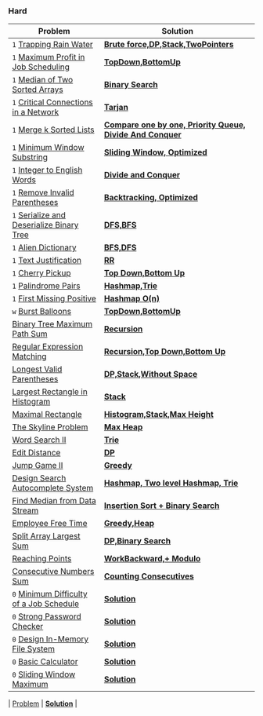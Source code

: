 ### Hard

| Problem | Solution |
| ------------ |  ------------ | 
| `1` [Trapping Rain Water](https://leetcode.com/problems/trapping-rain-water/) | [**Brute force,DP,Stack,TwoPointers**](hard/Trapping_Rain_Water) | 
| `1` [Maximum Profit in Job Scheduling](https://leetcode.com/problems/maximum-profit-in-job-scheduling/) | [**TopDown,BottomUp**](hard/Maximum_Profit_in_Job_Scheduling) | 
| `1` [Median of Two Sorted Arrays](https://leetcode.com/problems/median-of-two-sorted-arrays/) | [**Binary Search**](hard/Median_of_Two_Sorted_Arrays) | 
| `1` [Critical Connections in a Network](https://leetcode.com/problems/critical-connections-in-a-network/) | [**Tarjan**](hard/Critical_Connections_in_a_Network) | 
| `1` [Merge k Sorted Lists](https://leetcode.com/problems/merge-k-sorted-lists/) | [**Compare one by one, Priority Queue, Divide And Conquer**](hard/Merge_k_Sorted_Lists) | 
| `1` [Minimum Window Substring](https://leetcode.com/problems/minimum-window-substring/) | [**Sliding Window, Optimized**](hard/Minimum_Window_Substring) | 
| `1` [Integer to English Words](https://leetcode.com/problems/integer-to-english-words/) | [**Divide and Conquer**](hard/Integer_to_English_Words) | 
| `1` [Remove Invalid Parentheses](https://leetcode.com/problems/remove-invalid-parentheses/) | [**Backtracking, Optimized**](hard/Remove_Invalid_Parentheses) | 
| `1` [Serialize and Deserialize Binary Tree](https://leetcode.com/problems/serialize-and-deserialize-binary-tree/) | [**DFS,BFS**](hard/Serialize_and_Deserialize_Binary_Tree) | 
| `1` [Alien Dictionary](https://leetcode.com/problems/alien-dictionary/) | [**BFS,DFS**](hard/Alien_Dictionary) | 
| `1` [Text Justification](https://leetcode.com/problems/text-justification/) | [**RR**](hard/Text_Justification) | 
| `1` [Cherry Pickup](https://leetcode.com/problems/cherry-pickup/) | [**Top Down,Bottom Up**](hard/Cherry_Pickup) | 
| `1` [Palindrome Pairs](https://leetcode.com/problems/palindrome-pairs/) | [**Hashmap,Trie**](hard/Palindrome_Pairs) | 
| `1` [First Missing Positive](https://leetcode.com/problems/first-missing-positive/) | [**Hashmap O(n)**](hard/First_Missing_Positive) | 
| `w` [Burst Balloons](https://leetcode.com/problems/burst-balloons/) | [**TopDown,BottomUp**](hard/Burst_Balloons) | 
| [Binary Tree Maximum Path Sum](https://leetcode.com/problems/binary-tree-maximum-path-sum/) | [**Recursion**](hard/Binary_Tree_Maximum_Path_Sum) | 
| [Regular Expression Matching](https://leetcode.com/problems/regular-expression-matching/) | [**Recursion,Top Down,Bottom Up**](hard/Regular_Expression_Matching) | 
| [Longest Valid Parentheses](https://leetcode.com/problems/longest-valid-parentheses/) | [**DP,Stack,Without Space**](hard/Longest_Valid_Parentheses) | 
| [Largest Rectangle in Histogram](https://leetcode.com/problems/largest-rectangle-in-histogram/) | [**Stack**](hard/Largest_Rectangle_in_Histogram) | 
| [Maximal Rectangle](https://leetcode.com/problems/maximal-rectangle/) | [**Histogram,Stack,Max Height**](hard/Maximal_Rectangle) | 
| [The Skyline Problem](https://leetcode.com/problems/the-skyline-problem/) | [**Max Heap**](hard/The_Skyline_Problem) | 
| [Word Search II](https://leetcode.com/problems/word-search-ii/) | [**Trie**](hard/Word_Search_II) | 
| [Edit Distance](https://leetcode.com/problems/edit-distance/) | [**DP**](hard/Edit_Distance) | 
| [Jump Game II](https://leetcode.com/problems/jump-game-ii/) | [**Greedy**](hard/Jump_Game_II) | 
| [Design Search Autocomplete System](https://leetcode.com/problems/design-search-autocomplete-system/) | [**Hashmap, Two level Hashmap, Trie**](hard/Design_Search_Autocomplete_System) | 
| [Find Median from Data Stream](https://leetcode.com/problems/find-median-from-data-stream/) | [**Insertion Sort + Binary Search**](hard/Find_Median_from_Data_Stream) | 
| [Employee Free Time](https://leetcode.com/problems/employee-free-time/) | [**Greedy,Heap**](hard/Employee_Free_Time) | 
| [Split Array Largest Sum](https://leetcode.com/problems/split-array-largest-sum/) | [**DP,Binary Search**](hard/Split_Array_Largest_Sum) | 
| [Reaching Points](https://leetcode.com/problems/reaching-points/) | [**WorkBackward,+ Modulo**](hard/Reaching_Points) | 
| [Consecutive Numbers Sum](https://leetcode.com/problems/consecutive-numbers-sum/) | [**Counting Consecutives**](hard/Consecutive_Numbers_Sum) | 
| `0` [Minimum Difficulty of a Job Schedule](https://leetcode.com/problems/minimum-difficulty-of-a-job-schedule/) | [**Solution**]() | 
| `0` [Strong Password Checker](https://leetcode.com/problems/strong-password-checker/) | [**Solution**]() | 
| `0` [Design In-Memory File System](https://leetcode.com/problems/design-in-memory-file-system/) | [**Solution**]() | 
| `0` [Basic Calculator](https://leetcode.com/problems/basic-calculator/) | [**Solution**]() | 
| `0` [Sliding Window Maximum](https://leetcode.com/problems/sliding-window-maximum/) | [**Solution**]() | 

| [Problem]() | [**Solution**]() | 